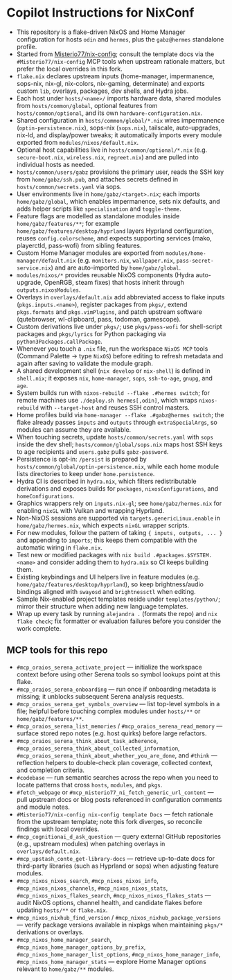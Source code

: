 # Copilot Instructions for NixConf

- This repository is a flake-driven NixOS and Home Manager configuration for hosts `odin` and `hermes`, plus the `gabz@hermes` standalone profile.
- Started from [Misterio77/nix-config](https://github.com/Misterio77/nix-config); consult the template docs via the `#Misterio77/nix-config` MCP tools when upstream rationale matters, but prefer the local overrides in this fork.
- `flake.nix` declares upstream inputs (home-manager, impermanence, sops-nix, nix-gl, nix-colors, nix-gaming, determinate) and exports custom `lib`, overlays, packages, dev shells, and Hydra jobs.
- Each host under `hosts/<name>/` imports hardware data, shared modules from `hosts/common/global`, optional features from `hosts/common/optional`, and its own `hardware-configuration.nix`.
- Shared configuration in `hosts/common/global/*.nix` wires impermanence (`optin-persistence.nix`), sops-nix (`sops.nix`), tailscale, auto-upgrades, nix-ld, and display/power tweaks; it automatically imports every module exported from `modules/nixos/default.nix`.
- Optional host capabilities live in `hosts/common/optional/*.nix` (e.g. `secure-boot.nix`, `wireless.nix`, `regreet.nix`) and are pulled into individual hosts as needed.
- `hosts/common/users/gabz` provisions the primary user, reads the SSH key from `home/gabz/ssh.pub`, and attaches secrets defined in `hosts/common/secrets.yaml` via sops.
- User environments live in `home/gabz/<target>.nix`; each imports `home/gabz/global`, which enables impermanence, sets nix defaults, and adds helper scripts like `specialisation` and `toggle-theme`.
- Feature flags are modelled as standalone modules inside `home/gabz/features/**`; for example `home/gabz/features/desktop/hyprland` layers Hyprland configuration, reuses `config.colorscheme`, and expects supporting services (mako, playerctld, pass-wofi) from sibling features.
- Custom Home Manager modules are exported from `modules/home-manager/default.nix` (e.g. `monitors.nix`, `wallpaper.nix`, `pass-secret-service.nix`) and are auto-imported by `home/gabz/global`.
- `modules/nixos/*` provides reusable NixOS components (Hydra auto-upgrade, OpenRGB, steam fixes) that hosts inherit through `outputs.nixosModules`.
- Overlays in `overlays/default.nix` add abbreviated access to flake inputs (`pkgs.inputs.<name>`), register packages from `pkgs/`, extend `pkgs.formats` and `pkgs.vimPlugins`, and patch upstream software (qutebrowser, wl-clipboard, pass, todoman, gamescope).
- Custom derivations live under `pkgs/`; use `pkgs/pass-wofi` for shell-script packages and `pkgs/lyrics` for Python packaging via `python3Packages.callPackage`.
- Whenever you touch a `.nix` file, run the workspace `NixOS MCP` tools (Command Palette → type `NixOS`) before editing to refresh metadata and again after saving to validate the module graph.
- A shared development shell (`nix develop` or `nix-shell`) is defined in `shell.nix`; it exposes `nix`, `home-manager`, `sops`, `ssh-to-age`, `gnupg`, and `age`.
- System builds run with `nixos-rebuild --flake .#hermes switch`; for remote machines use `./deploy.sh hermes[,odin]`, which wraps `nixos-rebuild` with `--target-host` and reuses SSH control masters.
- Home profiles build via `home-manager --flake .#gabz@hermes switch`; the flake already passes `inputs` and `outputs` through `extraSpecialArgs`, so modules can assume they are available.
- When touching secrets, update `hosts/common/secrets.yaml` with `sops` inside the dev shell; `hosts/common/global/sops.nix` maps host SSH keys to age recipients and `users.gabz` pulls `gabz-password`.
- Persistence is opt-in: `/persist` is prepared by `hosts/common/global/optin-persistence.nix`, while each home module lists directories to keep under `home.persistence`.
- Hydra CI is described in `hydra.nix`, which filters redistributable derivations and exposes builds for `packages`, `nixosConfigurations`, and `homeConfigurations`.
- Graphics wrappers rely on `inputs.nix-gl`; see `home/gabz/hermes.nix` for enabling `nixGL` with Vulkan and wrapping Hyprland.
- Non-NixOS sessions are supported via `targets.genericLinux.enable` in `home/gabz/hermes.nix`, which expects `nixGL` wrapper scripts.
- For new modules, follow the pattern of taking `{ inputs, outputs, ... }` and appending to `imports`; this keeps them compatible with the automatic wiring in `flake.nix`.
- Test new or modified packages with `nix build .#packages.$SYSTEM.<name>` and consider adding them to `hydra.nix` so CI keeps building them.
- Existing keybindings and UI helpers live in feature modules (e.g. `home/gabz/features/desktop/hyprland`), so keep brightness/audio bindings aligned with `swayosd` and `brightnessctl` when editing.
- Sample Nix-enabled project templates reside under `templates/python/`; mirror their structure when adding new language templates.
- Wrap up every task by running `alejandra .` (formats the repo) and `nix flake check`; fix formatter or evaluation failures before you consider the work complete.

## MCP tools for this repo

- `#mcp_oraios_serena_activate_project` — initialize the workspace context before using other Serena tools so symbol lookups point at this flake.
- `#mcp_oraios_serena_onboarding` — run once if onboarding metadata is missing; it unblocks subsequent Serena analysis requests.
- `#mcp_oraios_serena_get_symbols_overview` — list top-level symbols in a file; helpful before touching complex modules under `hosts/**` or `home/gabz/features/**`.
- `#mcp_oraios_serena_list_memories` / `#mcp_oraios_serena_read_memory` — surface stored repo notes (e.g. host quirks) before large refactors.
- `#mcp_oraios_serena_think_about_task_adherence`, `#mcp_oraios_serena_think_about_collected_information`, `#mcp_oraios_serena_think_about_whether_you_are_done`, and `#think` — reflection helpers to double-check plan coverage, collected context, and completion criteria.
- `#codebase` — run semantic searches across the repo when you need to locate patterns that cross `hosts`, `modules`, and `pkgs`.
- `#fetch_webpage` or `#mcp_misterio77_ni_fetch_generic_url_content` — pull upstream docs or blog posts referenced in configuration comments and module notes.
- `#Misterio77/nix-config nix-config template Docs` — fetch rationale from the upstream template; note this fork diverges, so reconcile findings with local overrides.
- `#mcp_cognitionai_d_ask_question` — query external GitHub repositories (e.g., upstream modules) when patching overlays in `overlays/default.nix`.
- `#mcp_upstash_conte_get-library-docs` — retrieve up-to-date docs for third-party libraries (such as Hyprland or sops) when adjusting feature modules.
- `#mcp_nixos_nixos_search`, `#mcp_nixos_nixos_info`, `#mcp_nixos_nixos_channels`, `#mcp_nixos_nixos_stats`, `#mcp_nixos_nixos_flakes_search`, `#mcp_nixos_nixos_flakes_stats` — audit NixOS options, channel health, and candidate flakes before updating `hosts/**` or `flake.nix`.
- `#mcp_nixos_nixhub_find_version` / `#mcp_nixos_nixhub_package_versions` — verify package versions available in nixpkgs when maintaining `pkgs/*` derivations or overlays.
- `#mcp_nixos_home_manager_search`, `#mcp_nixos_home_manager_options_by_prefix`, `#mcp_nixos_home_manager_list_options`, `#mcp_nixos_home_manager_info`, `#mcp_nixos_home_manager_stats` — explore Home Manager options relevant to `home/gabz/**` modules.
